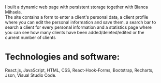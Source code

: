 I built a dynamic web page with persistent storage together with Bianca Mihaela.  
The site contains a form to enter a client's personal data, a client profile where you can edit the personal
information and save them, a search bar to search a client for every personal information and a statistics page where
you can see how many clients have been added/deleted/edited or the current number of clients

# Technologies and software: 
React.js, JavaScript, HTML, CSS, React-Hook-Forms, Bootstrap, Recharts, Json, Visual Studio Code.
 
